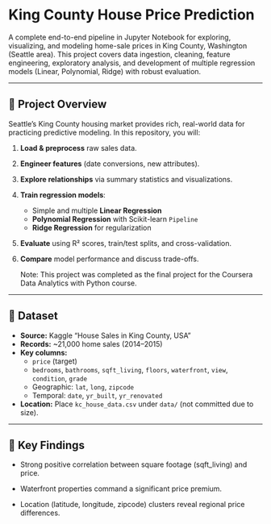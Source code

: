 # King County House Price Prediction

A complete end-to-end pipeline in Jupyter Notebook for exploring, visualizing, and modeling home-sale prices in King County, Washington (Seattle area). This project covers data ingestion, cleaning, feature engineering, exploratory analysis, and development of multiple regression models (Linear, Polynomial, Ridge) with robust evaluation.

---



## 🚀 Project Overview

Seattle’s King County housing market provides rich, real-world data for practicing predictive modeling. In this repository, you will:

1. **Load & preprocess** raw sales data.  
2. **Engineer features** (date conversions, new attributes).  
3. **Explore relationships** via summary statistics and visualizations.  
4. **Train regression models**:  
   - Simple and multiple **Linear Regression**  
   - **Polynomial Regression** with Scikit-learn `Pipeline`  
   - **Ridge Regression** for regularization  
5. **Evaluate** using R² scores, train/test splits, and cross-validation.  
6. **Compare** model performance and discuss trade-offs.
   
   Note: This project was completed as the final project for the Coursera Data Analytics with Python course.

---

## 📂 Dataset

- **Source:** Kaggle “House Sales in King County, USA”  
- **Records:** ~21,000 home sales (2014–2015)  
- **Key columns:**  
  - `price` (target)  
  - `bedrooms`, `bathrooms`, `sqft_living`, `floors`, `waterfront`, `view`, `condition`, `grade`  
  - Geographic: `lat`, `long`, `zipcode`  
  - Temporal: `date`, `yr_built`, `yr_renovated`  
- **Location:** Place `kc_house_data.csv` under `data/` (not committed due to size).

---

## 🔑 Key Findings

- Strong positive correlation between square footage (sqft_living) and price.

- Waterfront properties command a significant price premium.

- Location (latitude, longitude, zipcode) clusters reveal regional price differences.
